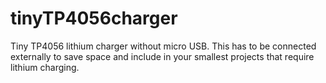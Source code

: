 # tinyTP4056charger
Tiny TP4056 lithium charger without micro USB. This has to be connected externally to save space and include in your smallest projects that require lithium charging.
